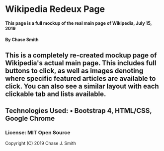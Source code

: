 # Wikipedia Redeux Page

#### This page is a full mockup of the real main page of Wikipedia, July 15, 2019

#### By Chase Smith

## This is a completely re-created mockup page of Wikipedia's actual main page. This includes full buttons to click, as well as images denoting where specific featured articles are available to click. You can also see a similar layout with each clickable tab and lists available.

## Technologies Used: • Bootstrap 4, HTML/CSS, Google Chrome

### License: MIT Open Source

Copyright (C) 2019 Chase J. Smith